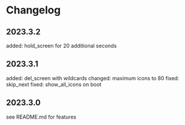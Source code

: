 # Changelog

## 2023.3.2

added: hold_screen for 20 additional seconds

## 2023.3.1

added: del_screen with wildcards
changed: maximum icons to 80
fixed: skip_next
fixed: show_all_icons on boot

## 2023.3.0

see README.md for features